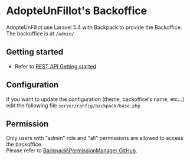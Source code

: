 # AdopteUnFillot's Backoffice

AdopteUnFillot use Laravel 5.4 with Backpack to provide the Backoffice.  
The backoffice is at `/admin/`

## Getting started

- Refer to [REST API Getting started](api.md)


## Configuration

If you want to update the configuration (theme, backoffice's name, etc...) edit the following file `server/config/backpack/base.php`

## Permission

Only users with "admin" role and "all" permissions are allowed to access the backoffice.  
Please refer to [Backpack\PermissionManager GitHub](https://github.com/Laravel-Backpack/PermissionManager).
